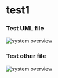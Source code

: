 # test1

### Test UML file
![system overview](https://www.plantuml.adsrv.wtf/proxy?cache=no&src=https://raw.github.com/DyukDavis/test1/master/umlfiles/test_file.iuml)


### Test other file
![system overview](https://www.plantuml.adsrv.wtf/proxy?cache=no&src=https://raw.github.com/DyukDavis/test1/master/umlfiles/test_other_file.yml)